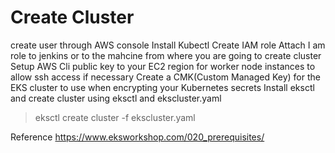# Create Cluster
create user through AWS console 
Install Kubectl
Create IAM role
Attach I am role to jenkins or to the mahcine from where you are going to create cluster
Setup AWS Cli
public key to your EC2 region for worker node instances to allow ssh access if necessary
Create a CMK(Custom Managed Key) for the EKS cluster to use when encrypting your Kubernetes secrets
Install eksctl
and create cluster using eksctl and ekscluster.yaml
> eksctl create cluster -f ekscluster.yaml



Reference
https://www.eksworkshop.com/020_prerequisites/


